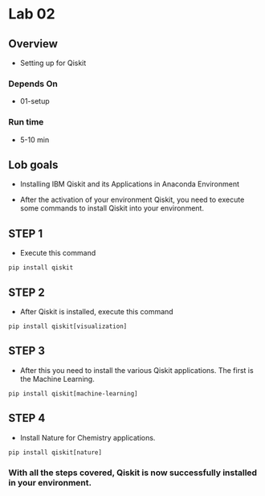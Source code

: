 # Lab 02

## Overview

* Setting up for Qiskit

### Depends On

* 01-setup


### Run time

* 5-10 min

## Lob goals

* Installing IBM Qiskit and its Applications in Anaconda Environment

* After the activation of your environment Qiskit, you need to execute some commands to install Qiskit into your environment.

## STEP 1 
* Execute this command

```shell
pip install qiskit
```

## STEP 2
* After Qiskit is installed, execute this command

```shell
pip install qiskit[visualization]
```

## STEP 3
* After this you need to install the various Qiskit applications. The first is the Machine Learning.

```shell
pip install qiskit[machine-learning]
```

## STEP 4

* Install Nature for Chemistry applications.

```shell
pip install qiskit[nature]
```

###  With all the steps covered, Qiskit is now successfully installed in your environment.